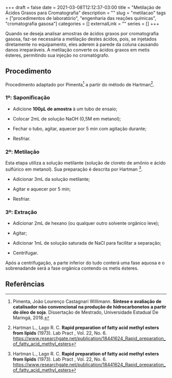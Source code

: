+++ 
draft = false
date = 2021-03-08T12:12:37-03:00
title = "Metilação de Ácidos Graxos para Cromatografia"
description = ""
slug = "metilacao" 
tags = ["procedimentos de laboratório", "engenharia das reações químicas", "cromatografia gasosa"]
categories = []
externalLink = ""
series = []
+++

Quando se deseja analisar amostras de ácidos graxos por cromatografia gasosa, faz-se necessária a metilação destes ácidos, pois, se injetados diretamente no equipamento, eles aderem à parede da coluna causando danos irreparáveis. A metilação converte os ácidos graxos em metis ésteres, permitindo sua injeção no cromatógrafo.

## Procedimento

Procedimento adaptado por Pimenta[^fn1] a partir do método de Hartman[^fn].

### 1º: Saponificação

+ Adicione **100µL de amostra** à um tubo de ensaio;

+ Colocar 2mL de solução NaOH (0,5M em metanol);

+ Fechar o tubo, agitar, aquecer por 5 min com agitação durante;

+ Resfriar.

### 2º: Metilação

Esta etapa utiliza a solução metilante (solução de cloreto de amônio e ácido sulfúrico em metanol). Sua preparação é descrita por Hartman [^fn].

+ Adicionar 3mL da solução metilante;

+ Agitar e aquecer por 5 min;

+ Resfriar.

### 3º: Extração

+ Adicionar 2mL de hexano (ou qualquer outro solvente orgânico leve);

+ Agitar;

+ Adicionar 1mL de solução saturada de NaCl para facilitar a separação;

+ Centrifugar.

Após a centrifugação, a parte inferior do tudo conterá uma fase aquosa e o sobrenadande será a fase orgânica contendo os metis ésteres.

## Referências

[^fn]: Hartman L., Lago R. C. **Rapid preparation of fatty acid methyl esters from lipids** (1973). Lab Pract  , Vol. 22, No. 6. https://www.researchgate.net/publication/18441624_Rapid_preparation_of_fatty_acid_methyl_esters

[^fn1]: Pimenta, João Lourenço Castagnari Willimann. **Síntese e avaliação de catalisador não convencional na produção de hidrocarbonetos a partir do óleo de soja**. Dissertação de Mestrado, Universidade Estadual De Maringá, 2018.















